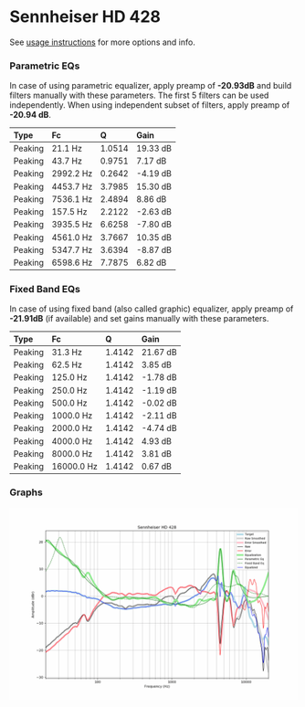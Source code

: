 # Sennheiser HD 428
See [usage instructions](https://github.com/jaakkopasanen/AutoEq#usage) for more options and info.

### Parametric EQs
In case of using parametric equalizer, apply preamp of **-20.93dB** and build filters manually
with these parameters. The first 5 filters can be used independently.
When using independent subset of filters, apply preamp of **-20.94 dB**.

| Type    | Fc        |      Q | Gain     |
|:--------|:----------|:-------|:---------|
| Peaking | 21.1 Hz   | 1.0514 | 19.33 dB |
| Peaking | 43.7 Hz   | 0.9751 | 7.17 dB  |
| Peaking | 2992.2 Hz | 0.2642 | -4.19 dB |
| Peaking | 4453.7 Hz | 3.7985 | 15.30 dB |
| Peaking | 7536.1 Hz | 2.4894 | 8.86 dB  |
| Peaking | 157.5 Hz  | 2.2122 | -2.63 dB |
| Peaking | 3935.5 Hz | 6.6258 | -7.80 dB |
| Peaking | 4561.0 Hz | 3.7667 | 10.35 dB |
| Peaking | 5347.7 Hz | 3.6394 | -8.87 dB |
| Peaking | 6598.6 Hz | 7.7875 | 6.82 dB  |

### Fixed Band EQs
In case of using fixed band (also called graphic) equalizer, apply preamp of **-21.91dB**
(if available) and set gains manually with these parameters.

| Type    | Fc         |      Q | Gain     |
|:--------|:-----------|:-------|:---------|
| Peaking | 31.3 Hz    | 1.4142 | 21.67 dB |
| Peaking | 62.5 Hz    | 1.4142 | 3.85 dB  |
| Peaking | 125.0 Hz   | 1.4142 | -1.78 dB |
| Peaking | 250.0 Hz   | 1.4142 | -1.19 dB |
| Peaking | 500.0 Hz   | 1.4142 | -0.02 dB |
| Peaking | 1000.0 Hz  | 1.4142 | -2.11 dB |
| Peaking | 2000.0 Hz  | 1.4142 | -4.74 dB |
| Peaking | 4000.0 Hz  | 1.4142 | 4.93 dB  |
| Peaking | 8000.0 Hz  | 1.4142 | 3.81 dB  |
| Peaking | 16000.0 Hz | 1.4142 | 0.67 dB  |

### Graphs
![](./Sennheiser%20HD%20428.png)